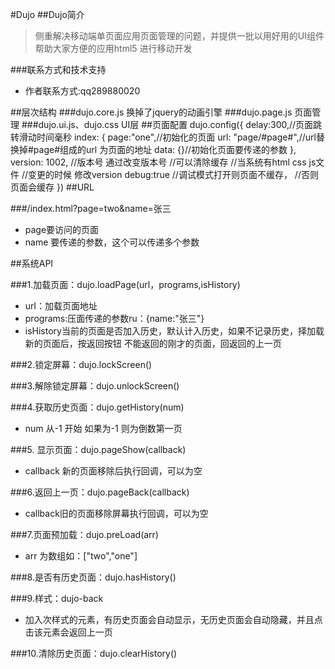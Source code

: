 #Dujo
##Dujo简介

>侧重解决移动端单页面应用页面管理的问题，并提供一批以用好用的UI组件帮助大家方便的应用html5 进行移动开发

###联系方式和技术支持

+ 作者联系方式:qq289880020

##层次结构
###dujo.core.js  换掉了jquery的动画引擎
###dujo.page.js  页面管理
###dujo.ui.js、dujo.css UI层
##页面配置
    dujo.config({
        delay:300,//页面跳转滑动时间毫秒
        index: {
            page:"one",//初始化的页面
            url: "page/#page#",//url替换掉#page#组成的url  为页面的地址
            data: {}//初始化页面要传递的参数
        },
        version: 1002,
        //版本号 通过改变版本号
        //可以清除缓存
        //当系统有html css js文件
        //变更的时候 修改version
        debug:true
        //调试模式打开则页面不缓存，
        //否则页面会缓存
    })
##URL

###/index.html?page=two&name=张三
+ page要访问的页面
+ name 要传递的参数，这个可以传递多个参数

##系统API

###1.加载页面：dujo.loadPage(url，programs,isHistory)
+ url：加载页面地址
+ programs:压面传递的参数ru：{name:"张三"}
+ isHistory当前的页面是否加入历史，默认计入历史，如果不记录历史，择加载新的页面后，按返回按钮 不能返回的刚才的页面，回返回的上一页

###2.锁定屏幕：dujo.lockScreen()     
                                                                     
###3.解除锁定屏幕：dujo.unlockScreen()  
                                                             
###4.获取历史页面：dujo.getHistory(num)
+ num 从-1 开始 如果为-1 则为倒数第一页   
                                                       
###5. 显示页面：dujo.pageShow(callback)
+ callback 新的页面移除后执行回调，可以为空

###6.返回上一页：dujo.pageBack(callback)
+ callback旧的页面移除屏幕执行回调，可以为空
                                                                     
###7.页面预加载：dujo.preLoad(arr)
+ arr 为数组如：["two","one"]
                                                                      
###8.是否有历史页面：dujo.hasHistory()
                                                                    
###9.样式：dujo-back

+ 加入次样式的元素，有历史页面会自动显示，无历史页面会自动隐藏，并且点击该元素会返回上一页
                                                                                              
###10.清除历史页面：dujo.clearHistory()  
